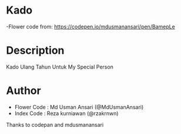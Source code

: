 # Kado
-Flower code from: https://codepen.io/mdusmanansari/pen/BamepLe


# Description
Kado Ulang Tahun Untuk My Special Person


# Author
- Flower Code : Md Usman Ansari (@MdUsmanAnsari)
- Index Code : Reza kurniawan (@rzakrnwn)

Thanks to codepan and mdusmanansari

